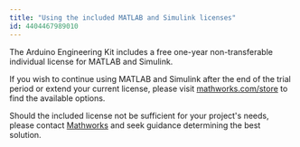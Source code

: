 ```yaml
---
title: "Using the included MATLAB and Simulink licenses"
id: 4404467989010
---
```


The Arduino Engineering Kit includes a free one-year non-transferable individual license for MATLAB and Simulink.

If you wish to continue using MATLAB and Simulink after the end of the trial period or extend your current license, please visit [mathworks.com/store](https://se.mathworks.com/store) to find the available options.

Should the included license not be sufficient for your project's needs, please contact [Mathworks](https://se.mathworks.com/company/aboutus/contact_us/arduino_engineering_kit.html) and seek guidance determining the best solution.
